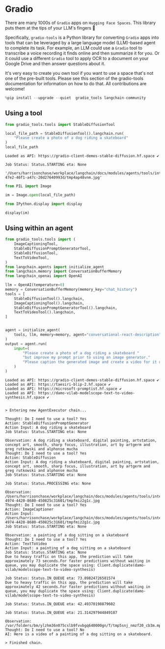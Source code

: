 # Gradio

There are many 1000s of `Gradio` apps on `Hugging Face Spaces`. This library puts them at the tips of your LLM's fingers 🦾

Specifically, `gradio-tools` is a Python library for converting `Gradio` apps into tools that can be leveraged by a large language model (LLM)-based agent to complete its task. For example, an LLM could use a `Gradio` tool to transcribe a voice recording it finds online and then summarize it for you. Or it could use a different `Gradio` tool to apply OCR to a document on your Google Drive and then answer questions about it.

It's very easy to create you own tool if you want to use a space that's not one of the pre-built tools. Please see this section of the gradio-tools documentation for information on how to do that. All contributions are welcome!


```python
%pip install --upgrade --quiet  gradio_tools langchain-community
```

## Using a tool


```python
from gradio_tools.tools import StableDiffusionTool
```


```python
local_file_path = StableDiffusionTool().langchain.run(
    "Please create a photo of a dog riding a skateboard"
)
local_file_path
```
```output
Loaded as API: https://gradio-client-demos-stable-diffusion.hf.space ✔

Job Status: Status.STARTING eta: None
```


```output
'/Users/harrisonchase/workplace/langchain/docs/modules/agents/tools/integrations/b61c1dd9-47e2-46f1-a47c-20d27640993d/tmp4ap48vnm.jpg'
```



```python
from PIL import Image
```


```python
im = Image.open(local_file_path)
```


```python
from IPython.display import display

display(im)
```

## Using within an agent


```python
from gradio_tools.tools import (
    ImageCaptioningTool,
    StableDiffusionPromptGeneratorTool,
    StableDiffusionTool,
    TextToVideoTool,
)
from langchain.agents import initialize_agent
from langchain.memory import ConversationBufferMemory
from langchain_openai import OpenAI

llm = OpenAI(temperature=0)
memory = ConversationBufferMemory(memory_key="chat_history")
tools = [
    StableDiffusionTool().langchain,
    ImageCaptioningTool().langchain,
    StableDiffusionPromptGeneratorTool().langchain,
    TextToVideoTool().langchain,
]


agent = initialize_agent(
    tools, llm, memory=memory, agent="conversational-react-description", verbose=True
)
output = agent.run(
    input=(
        "Please create a photo of a dog riding a skateboard "
        "but improve my prompt prior to using an image generator."
        "Please caption the generated image and create a video for it using the improved prompt."
    )
)
```
```output
Loaded as API: https://gradio-client-demos-stable-diffusion.hf.space ✔
Loaded as API: https://taesiri-blip-2.hf.space ✔
Loaded as API: https://microsoft-promptist.hf.space ✔
Loaded as API: https://damo-vilab-modelscope-text-to-video-synthesis.hf.space ✔


> Entering new AgentExecutor chain...

Thought: Do I need to use a tool? Yes
Action: StableDiffusionPromptGenerator
Action Input: A dog riding a skateboard
Job Status: Status.STARTING eta: None

Observation: A dog riding a skateboard, digital painting, artstation, concept art, smooth, sharp focus, illustration, art by artgerm and greg rutkowski and alphonse mucha
Thought: Do I need to use a tool? Yes
Action: StableDiffusion
Action Input: A dog riding a skateboard, digital painting, artstation, concept art, smooth, sharp focus, illustration, art by artgerm and greg rutkowski and alphonse mucha
Job Status: Status.STARTING eta: None

Job Status: Status.PROCESSING eta: None

Observation: /Users/harrisonchase/workplace/langchain/docs/modules/agents/tools/integrations/2e280ce4-4974-4420-8680-450825c31601/tmpfmiz2g1c.jpg
Thought: Do I need to use a tool? Yes
Action: ImageCaptioner
Action Input: /Users/harrisonchase/workplace/langchain/docs/modules/agents/tools/integrations/2e280ce4-4974-4420-8680-450825c31601/tmpfmiz2g1c.jpg
Job Status: Status.STARTING eta: None

Observation: a painting of a dog sitting on a skateboard
Thought: Do I need to use a tool? Yes
Action: TextToVideo
Action Input: a painting of a dog sitting on a skateboard
Job Status: Status.STARTING eta: None
Due to heavy traffic on this app, the prediction will take approximately 73 seconds.For faster predictions without waiting in queue, you may duplicate the space using: Client.duplicate(damo-vilab/modelscope-text-to-video-synthesis)

Job Status: Status.IN_QUEUE eta: 73.89824726581574
Due to heavy traffic on this app, the prediction will take approximately 42 seconds.For faster predictions without waiting in queue, you may duplicate the space using: Client.duplicate(damo-vilab/modelscope-text-to-video-synthesis)

Job Status: Status.IN_QUEUE eta: 42.49370198879602

Job Status: Status.IN_QUEUE eta: 21.314297944849187

Observation: /var/folders/bm/ylzhm36n075cslb9fvvbgq640000gn/T/tmp5snj_nmzf20_cb3m.mp4
Thought: Do I need to use a tool? No
AI: Here is a video of a painting of a dog sitting on a skateboard.

> Finished chain.
```

```python

```
